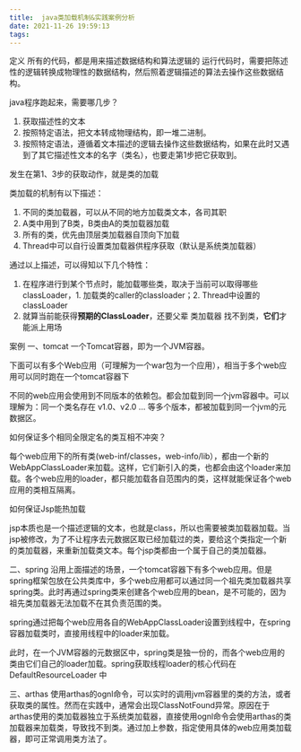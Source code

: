 ```yaml
---
title:  java类加载机制&实践案例分析
date: 2021-11-26 19:59:13
tags:
---
```

定义
所有的代码，都是用来描述数据结构和算法逻辑的
运行代码时，需要把陈述性的逻辑转换成物理性的数据结构，然后照着逻辑描述的算法去操作这些数据结构。

java程序跑起来，需要哪几步？
1. 获取描述性的文本
2. 按照特定语法，把文本转成物理结构，即一堆二进制。
3. 按照特定语法，遵循着文本描述的逻辑去操作这些数据结构，如果在此时又遇到了其它描述性文本的名字（类名），也要走第1步把它获取到。


发生在第1、3步的获取动作，就是类的加载


类加载的机制有以下描述：
1. 不同的类加载器，可以从不同的地方加载类文本，各司其职
2. A类中用到了B类，B类由A的类加载器加载
3. 所有的类，优先由顶层类加载器自顶向下加载
4. Thread中可以自行设置类加载器供程序获取（默认是系统类加载器）


通过以上描述，可以得知以下几个特性：
1. 在程序进行到某个节点时，能加载哪些类，取决于当前可以取得哪些classLoader，1. 加载类的caller的classloader；2. Thread中设置的classLoader
2. 就算当前能获得**预期的ClassLoader**，还要父辈 类加载器 找不到类，**它们**才能派上用场



案例
一、tomcat
一个Tomcat容器，即为一个JVM容器。

下面可以有多个Web应用（可理解为一个war包为一个应用），相当于多个web应用可以同时跑在一个tomcat容器下

不同的web应用会使用到不同版本的依赖包。都会加载到同一个jvm容器中。可以理解为：同一个类名存在 v1.0、v2.0 ... 等多个版本，都被加载到同一个jvm的元数据区。

如何保证多个相同全限定名的类互相不冲突？

每个web应用下的所有类(web-inf/classes，web-info/lib），都由一个新的WebAppClassLoader来加载。这样，它们新引入的类，也都会由这个loader来加载。各个web应用的loader，都只能加载各自范围内的类，这样就能保证各个web应用的类相互隔离。


如何保证Jsp能热加载

jsp本质也是一个描述逻辑的文本，也就是class，所以也需要被类加载器加载。当jsp被修改，为了不让程序去元数据区取已经加载过的类，要给这个类指定一个新的类加载器，来重新加载类文本。每个jsp类都由一个属于自己的类加载器。


二、spring
沿用上面描述的场景，一个tomcat容器下有多个web应用。但是spring框架包放在公共类库中，多个web应用都可以通过同一个祖先类加载器共享spring类。此时再通过spring类来创建各个web应用的bean，是不可能的，因为祖先类加载器无法加载不在其负责范围的类。

spring通过把每个web应用各自的WebAppClassLoader设置到线程中，在spring容器加载类时，直接用线程中的loader来加载。

此时，在一个JVM容器的元数据区中，spring类是独一份的，而各个web应用的类由它们自己的loader加载。spring获取线程loader的核心代码在 DefaultResourceLoader 中


三、arthas
使用arthas的ognl命令，可以实时的调用jvm容器里的类的方法，或者获取类的属性。然而在实践中，通常会出现ClassNotFound异常。原因在于arthas使用的类加载器独立于系统类加载器，直接使用ognl命令会使用arthas的类加载器来加载类，导致找不到类。通过加上参数，指定使用具体的web应用类加载器，即可正常调用类方法了。
